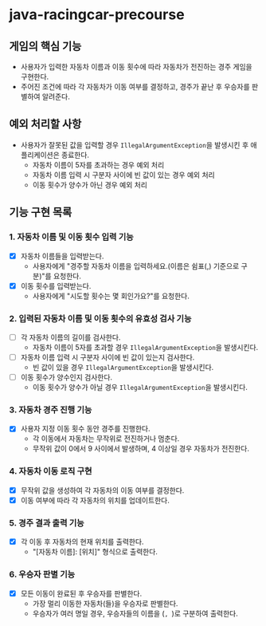 # java-racingcar-precourse

## 게임의 핵심 기능

- 사용자가 입력한 자동차 이름과 이동 횟수에 따라 자동차가 전진하는 경주 게임을 구현한다.
- 주어진 조건에 따라 각 자동차가 이동 여부를 결정하고, 경주가 끝난 후 우승자를 판별하여 알려준다.

## 예외 처리할 사항

- 사용자가 잘못된 값을 입력할 경우 `IllegalArgumentException`을 발생시킨 후 애플리케이션은 종료한다.
  - 자동차 이름이 5자를 초과하는 경우 예외 처리
  - 자동차 이름 입력 시 구분자 사이에 빈 값이 있는 경우 예외 처리
  - 이동 횟수가 양수가 아닌 경우 예외 처리

## 기능 구현 목록

### 1. 자동차 이름 및 이동 횟수 입력 기능

- [x] 자동차 이름들을 입력받는다.
  - 사용자에게 "경주할 자동차 이름을 입력하세요.(이름은 쉼표(,) 기준으로 구분)"를 요청한다.
- [x] 이동 횟수를 입력받는다.
  - 사용자에게 "시도할 횟수는 몇 회인가요?"를 요청한다.

### 2. 입력된 자동차 이름 및 이동 횟수의 유효성 검사 기능

- [ ] 각 자동차 이름의 길이를 검사한다.
  - 자동차 이름이 5자를 초과할 경우 `IllegalArgumentException`을 발생시킨다.
- [ ] 자동차 이름 입력 시 구분자 사이에 빈 값이 있는지 검사한다.
  - 빈 값이 있을 경우 `IllegalArgumentException`을 발생시킨다.
- [ ] 이동 횟수가 양수인지 검사한다.
  - 이동 횟수가 양수가 아닐 경우 `IllegalArgumentException`을 발생시킨다.

### 3. 자동차 경주 진행 기능

- [x] 사용자 지정 이동 횟수 동안 경주를 진행한다.
  - 각 이동에서 자동차는 무작위로 전진하거나 멈춘다.
  - 무작위 값이 0에서 9 사이에서 발생하며, 4 이상일 경우 자동차가 전진한다.

### 4. 자동차 이동 로직 구현

- [x] 무작위 값을 생성하여 각 자동차의 이동 여부를 결정한다.
- [x] 이동 여부에 따라 각 자동차의 위치를 업데이트한다.

### 5. 경주 결과 출력 기능

- [x] 각 이동 후 자동차의 현재 위치를 출력한다.
  - "[자동차 이름]: [위치]" 형식으로 출력한다.

### 6. 우승자 판별 기능

- [x] 모든 이동이 완료된 후 우승자를 판별한다.
  - 가장 멀리 이동한 자동차(들)을 우승자로 판별한다.
  - 우승자가 여러 명일 경우, 우승자들의 이름을 (`, `)로 구분하여 출력한다.
